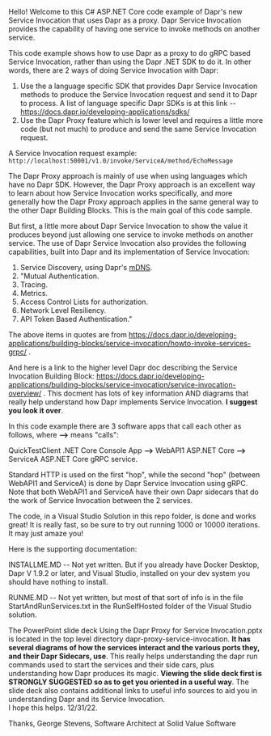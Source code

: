 Hello!  Welcome to this C# ASP.NET Core code example of Dapr's new Service Invocation that uses Dapr as a proxy.  Dapr Service Invocation provides the capability of having one service to invoke methods on another service.  

This code example shows how to use Dapr as a proxy to do gRPC based Service Invocation, rather than using the Dapr .NET SDK to do it. In other words, there are 2 ways of doing Service Invocation with Dapr:
1. Use the a language specific SDK that provides Dapr Service Invocation methods to produce the Service Invocation request and send it to Dapr to process. A list of language specific Dapr SDKs is at this link -- https://docs.dapr.io/developing-applications/sdks/
2. Use the Dapr Proxy feature which is lower level and requires a little more code (but not much) to produce and send the same Service Invocation request.

A Service Invocation request example: `http://localhost:50001/v1.0/invoke/ServiceA/method/EchoMessage`

The Dapr Proxy approach is mainly of use when using languages which have no Dapr SDK.  However, the Dapr Proxy approach is an excellent way to learn about how Service Invocation works specifically, and more generally how the Dapr Proxy approach applies in the same general way to the other Dapr Building Blocks.  This is the main goal of this code sample.

But first, a little more about Dapr Service Invocation to show the value it produces beyond just allowing one service to invoke methods on another service.  The use of Dapr Service Invocation also provides the following capabilities, built into Dapr and its implementation of Service Invocation:
1. Service Discovery, using Dapr's [mDNS](https://docs.dapr.io/reference/components-reference/supported-name-resolution/nr-mdns/).
2. "Mutual Authentication.
3. Tracing.
4. Metrics.
5. Access Control Lists for authorization.
6. Network Level Resiliency.
7. API Token Based Authentication."

The above items in quotes are from https://docs.dapr.io/developing-applications/building-blocks/service-invocation/howto-invoke-services-grpc/ .

And here is a link to the higher level Dapr doc describing the Service Invocation Building Block: https://docs.dapr.io/developing-applications/building-blocks/service-invocation/service-invocation-overview/ . This docment has lots of key information AND diagrams that really help understand how Dapr implements Service Invocation.  **I suggest you look it over**.

In this code example there are 3 software apps that call each other as follows, where **-->** means "calls":   

  QuickTestClient .NET Core Console App **-->** WebAPI1 ASP.NET Core **-->** ServiceA ASP.NET Core gRPC service.
  
Standard HTTP is used on the first "hop", while the second "hop" (between WebAPI1 and ServiceA) is done by Dapr Service Invocation using gRPC.  Note that both WebAPI1 and ServiceA have their own Dapr sidecars that do the work of Service Invocation between the 2 services.

The code, in a Visual Studio Solution in this repo folder, is done and works great!  It is really fast, so be sure to try out running 1000 or 10000 iterations.  It may just amaze you!  


Here is the supporting documentation:

INSTALLME.MD  -- Not yet written.  But if you already have  Docker Desktop, Dapr V 1.9.2 or later, and Visual Studio, installed on your dev system you should have nothing to install.

RUNME.MD -- Not yet written, but most of that sort of info is in the file StartAndRunServices.txt in the RunSelfHosted folder of the Visual Studio solution.

The PowerPoint slide deck Using the Dapr Proxy for Service Invocation.pptx is located in the top level directory dapr-proxy-service-invocation.  **It has several diagrams of how the services interact and the various ports they, and their Dapr Sidecars, use**.  This really helps understanding the dapr run commands used to start the services and their side cars, plus understanding how Dapr produces its magic.  **Viewing the slide deck first is STRONGLY SUGGESTED so as to get you oriented in a useful way**.  The slide deck also contains additional links to useful info sources to aid you in understanding Dapr and its Service Invocation.  
I hope this helps. 12/31/22.

Thanks, 
George Stevens, Software Architect at Solid Value Software
